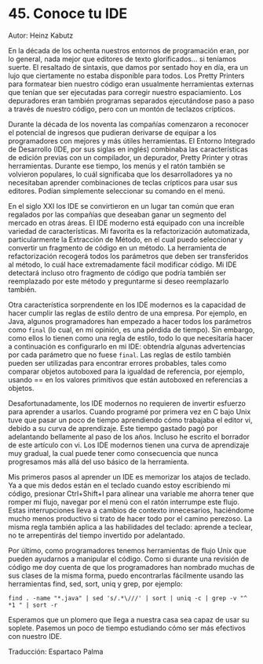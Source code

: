 # 45. Conoce tu IDE

Autor: Heinz Kabutz

En la década de los ochenta nuestros entornos de programación eran, por lo general, nada mejor que editores de texto glorificados… si teníamos suerte. El resaltado de sintaxis, que damos por sentado hoy en día, era un lujo que ciertamente no estaba disponible para todos. Los Pretty Printers para formatear bien nuestro código eran usualmente herramientas externas que tenían que ser ejecutadas para corregir nuestro espaciamiento. Los depuradores eran también programas separados ejecutándose paso a paso a través de nuestro código, pero con un montón de teclazos crípticos.

Durante la década de los noventa las compañías comenzaron a reconocer el potencial de ingresos que pudieran derivarse de equipar a los programadores con mejores y más útiles herramientas. El Entorno Integrado de Desarrollo (IDE, por sus siglas en inglés) combinaba las características de edición previas con un compilador, un depurador, Pretty Printer y otras herramientas. Durante ese tiempo, los menús y el ratón también se volvieron populares, lo cuál significaba que los desarrolladores ya no necesitaban aprender combinaciones de teclas crípticos para usar sus editores. Podían simplemente seleccionar su comando en el menú.

En el siglo XXI los IDE se convirtieron en un lugar tan común que eran regalados por las compañías que deseaban ganar un segmento del mercado en otras áreas. El IDE moderno está equipado con una increíble variedad de características. Mi favorita es la refactorización automatizada, particularmente la Extracción de Método, en el cual puedo seleccionar y convertir un fragmento de código en un método. La herramienta de refactorización recogerá todos los parámetros que deben ser transferidos al método, lo cuál hace extremadamente fácil modificar código. Mi IDE detectará incluso otro fragmento de código que podría también ser reemplazado por este método y preguntarme si deseo reemplazarlo también.

Otra característica sorprendente en los IDE modernos es la capacidad de hacer cumplir las reglas de estilo dentro de una empresa. Por ejemplo, en Java, algunos programadores han empezado a hacer todos los parámetros como `final` (lo cual, en mi opinión, es una pérdida de tiempo). Sin embargo, como ellos lo tienen como una regla de estilo, todo lo que necesitaría hacer a continuación es configurarlo en mi IDE: obtendría algunas advertencias por cada parámetro que no fuese `final`. Las reglas de estilo también pueden ser utilizadas para encontrar errores probables, tales como comparar objetos autoboxed para la igualdad de referencia, por ejemplo, usando == en los valores primitivos que están autoboxed en referencias a objetos.

Desafortunadamente, los IDE modernos no requieren de invertir esfuerzo para aprender a usarlos. Cuando programé por primera vez en C bajo Unix tuve que pasar un poco de tiempo aprendiendo cómo trabajaba el editor vi, debido a su curva de aprendizaje. Este tiempo gastado pagó por adelantando bellamente al paso de los años. Incluso he escrito el borrador de este artículo con vi. Los IDE modernos tienen una curva de aprendizaje muy gradual, la cual puede tener como consecuencia que nunca progresamos más allá del uso básico de la herramienta.

Mis primeros pasos al aprender un IDE es memorizar los atajos de teclado. Ya a que mis dedos están en el teclado cuando estoy escribiendo mi código, presionar Ctrl+Shift+I para alinear una variable me ahorra tener que romper mi flujo, navegar por el menú con el ratón interrumpe este flujo. Estas interrupciones lleva a cambios de contexto innecesarios, haciéndome mucho menos productivo si trato de hacer todo por el camino perezoso. La misma regla también aplica a las habilidades del teclado: aprende a teclear, no te arrepentirás del tiempo invertido por adelantado.

Por último, como programadores tenemos herramientas de flujo Unix que pueden ayudarnos a manipular el código. Como si durante una revisión de código me doy cuenta de que los programadores han nombrado muchas de sus clases de la misma forma, puedo encontrarlas fácilmente usando las herramientas find, sed, sort, uniq y grep, por ejemplo:

```shell
find . -name "*.java" | sed 's/.*\///' | sort | uniq -c | grep -v "^ *1 " | sort -r
```

Esperamos que un plomero que llega a nuestra casa sea capaz de usar su soplete. Pasemos un poco de tiempo estudiando cómo ser más efectivos con nuestro IDE.

Traducción: Espartaco Palma
